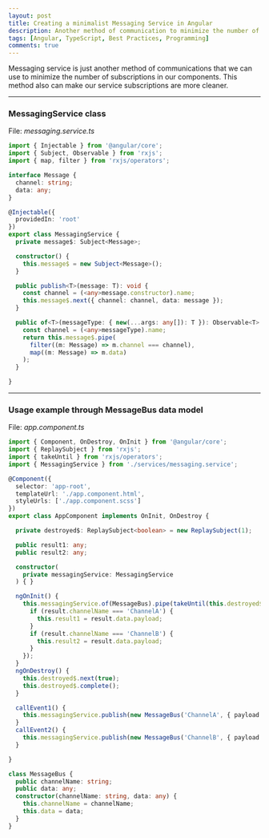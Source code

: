 ```yaml
---
layout: post
title: Creating a minimalist Messaging Service in Angular
description: Another method of communication to minimize the number of susbcriptions and make the service subscriptions are more cleaner.
tags: [Angular, TypeScript, Best Practices, Programming]
comments: true
---
```


Messaging service is just another method of communications that we can use to minimize the number of subscriptions in our components. This method also can make our service subscriptions are more cleaner.

<hr class="break">

### MessagingService class

File: _messaging.service.ts_

```ts
import { Injectable } from '@angular/core';
import { Subject, Observable } from 'rxjs';
import { map, filter } from 'rxjs/operators';

interface Message {
  channel: string;
  data: any;
}

@Injectable({
  providedIn: 'root'
})
export class MessagingService {
  private message$: Subject<Message>;

  constructor() {
    this.message$ = new Subject<Message>();
  }

  public publish<T>(message: T): void {
    const channel = (<any>message.constructor).name;
    this.message$.next({ channel: channel, data: message });
  }

  public of<T>(messageType: { new(...args: any[]): T }): Observable<T> {
    const channel = (<any>messageType).name;
    return this.message$.pipe(
      filter((m: Message) => m.channel === channel),
      map((m: Message) => m.data)
    );
  }

}
```

<hr class="break">

### Usage example through MessageBus data model

File: _app.component.ts_

```ts
import { Component, OnDestroy, OnInit } from '@angular/core';
import { ReplaySubject } from 'rxjs';
import { takeUntil } from 'rxjs/operators';
import { MessagingService } from './services/messaging.service';

@Component({
  selector: 'app-root',
  templateUrl: './app.component.html',
  styleUrls: ['./app.component.scss']
})
export class AppComponent implements OnInit, OnDestroy {

  private destroyed$: ReplaySubject<boolean> = new ReplaySubject(1);

  public result1: any;
  public result2: any;

  constructor(
    private messagingService: MessagingService
  ) { }

  ngOnInit() {
    this.messagingService.of(MessageBus).pipe(takeUntil(this.destroyed$)).subscribe(result => {
      if (result.channelName === 'ChannelA') {
        this.result1 = result.data.payload;
      }
      if (result.channelName === 'ChannelB') {
        this.result2 = result.data.payload;
      }
    });
  }
  ngOnDestroy() {
    this.destroyed$.next(true);
    this.destroyed$.complete();
  }

  callEvent1() {
    this.messagingService.publish(new MessageBus('ChannelA', { payload: 'A' }));
  }
  callEvent2() {
    this.messagingService.publish(new MessageBus('ChannelB', { payload: 'B' }));
  }

}

class MessageBus {
  public channelName: string;
  public data: any;
  constructor(channelName: string, data: any) {
    this.channelName = channelName;
    this.data = data;
  }
}
```